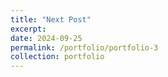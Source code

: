 ```yaml
---
title: "Next Post"
excerpt: 
date: 2024-09-25
permalink: /portfolio/portfolio-3
collection: portfolio
---
```


